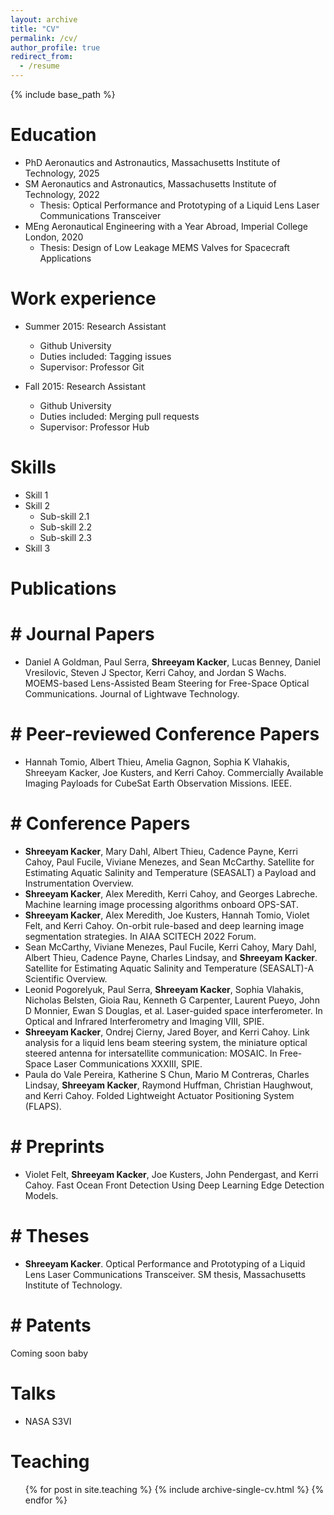 ```yaml
---
layout: archive
title: "CV"
permalink: /cv/
author_profile: true
redirect_from:
  - /resume
---
```


{% include base_path %}

Education
======
* PhD Aeronautics and Astronautics, Massachusetts Institute of Technology, 2025
* SM Aeronautics and Astronautics, Massachusetts Institute of Technology, 2022
  * Thesis: Optical Performance and Prototyping of a Liquid Lens Laser Communications Transceiver
* MEng Aeronautical Engineering with a Year Abroad, Imperial College London, 2020
  * Thesis: Design of Low Leakage MEMS Valves for Spacecraft Applications

Work experience
======
* Summer 2015: Research Assistant
  * Github University
  * Duties included: Tagging issues
  * Supervisor: Professor Git

* Fall 2015: Research Assistant
  * Github University
  * Duties included: Merging pull requests
  * Supervisor: Professor Hub
  
Skills
======
* Skill 1
* Skill 2
  * Sub-skill 2.1
  * Sub-skill 2.2
  * Sub-skill 2.3
* Skill 3

Publications
======

# # Journal Papers

* Daniel A Goldman, Paul Serra, **Shreeyam Kacker**, Lucas Benney, Daniel Vresilovic, Steven J Spector, Kerri Cahoy, and Jordan S Wachs. MOEMS-based
Lens-Assisted Beam Steering for Free-Space Optical Communications. Journal
of Lightwave Technology.

# # Peer-reviewed Conference Papers

* Hannah Tomio, Albert Thieu, Amelia Gagnon, Sophia K Vlahakis, Shreeyam
Kacker, Joe Kusters, and Kerri Cahoy. Commercially Available Imaging Payloads
for CubeSat Earth Observation Missions. IEEE.

# # Conference Papers
* **Shreeyam Kacker**, Mary Dahl, Albert Thieu, Cadence Payne, Kerri Cahoy, Paul
Fucile, Viviane Menezes, and Sean McCarthy. Satellite for Estimating Aquatic
Salinity and Temperature (SEASALT) a Payload and Instrumentation Overview.
* **Shreeyam Kacker**, Alex Meredith, Kerri Cahoy, and Georges Labreche. Machine
learning image processing algorithms onboard OPS-SAT.
* **Shreeyam Kacker**, Alex Meredith, Joe Kusters, Hannah Tomio, Violet Felt,
and Kerri Cahoy. On-orbit rule-based and deep learning image segmentation
strategies. In AIAA SCITECH 2022 Forum.
* Sean McCarthy, Viviane Menezes, Paul Fucile, Kerri Cahoy, Mary Dahl, Albert
Thieu, Cadence Payne, Charles Lindsay, and **Shreeyam Kacker**. Satellite for
Estimating Aquatic Salinity and Temperature (SEASALT)-A Scientific Overview.
* Leonid Pogorelyuk, Paul Serra, **Shreeyam Kacker**, Sophia Vlahakis, Nicholas
Belsten, Gioia Rau, Kenneth G Carpenter, Laurent Pueyo, John D Monnier,
Ewan S Douglas, et al. Laser-guided space interferometer. In Optical and
Infrared Interferometry and Imaging VIII, SPIE.
* **Shreeyam Kacker**, Ondrej Cierny, Jared Boyer, and Kerri Cahoy. Link analysis
for a liquid lens beam steering system, the miniature optical steered antenna
for intersatellite communication: MOSAIC. In Free-Space Laser Communications
XXXIII, SPIE.
* Paula do Vale Pereira, Katherine S Chun, Mario M Contreras, Charles Lindsay,
**Shreeyam Kacker**, Raymond Huffman, Christian Haughwout, and Kerri Cahoy.
Folded Lightweight Actuator Positioning System (FLAPS).

# # Preprints

* Violet Felt, **Shreeyam Kacker**, Joe Kusters, John Pendergast, and Kerri Cahoy.
Fast Ocean Front Detection Using Deep Learning Edge Detection Models.

# # Theses

* **Shreeyam Kacker**. Optical Performance and Prototyping of a Liquid Lens Laser
Communications Transceiver. SM thesis, Massachusetts Institute of Technology.

# # Patents

Coming soon baby
  
Talks
======
* NASA S3VI
  
Teaching
======
  <ul>{% for post in site.teaching %}
    {% include archive-single-cv.html %}
  {% endfor %}</ul>
  
